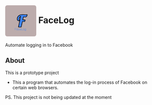 # <img align="center" width="100" height="100" src="public/img/logo1.jpg"> FaceLog

Automate logging in to Facebook

## About
This is a prototype project
* This a program that automates the log-in process of Facebook on certain web browsers.

PS. This project is not being updated at the moment
